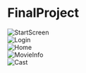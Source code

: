 # FinalProject
![StartScreen](https://user-images.githubusercontent.com/47018665/57009810-bfa0a000-6bad-11e9-9400-83b663e5391b.PNG) <br />
![Login](https://user-images.githubusercontent.com/47018665/57009808-bd3e4600-6bad-11e9-940d-7bfe74acd433.PNG) <br />
![Home](https://user-images.githubusercontent.com/47018665/57009807-badbec00-6bad-11e9-8c62-2e41d40fd2ad.PNG) <br />
![MovieInfo](https://user-images.githubusercontent.com/47018665/57009801-b4e60b00-6bad-11e9-80ea-86b9ac212448.PNG) <br />
![Cast](https://user-images.githubusercontent.com/47018665/57009794-ae579380-6bad-11e9-81ff-5a0ebcb00429.PNG)


